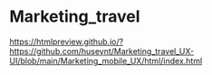# Marketing_travel
https://htmlpreview.github.io/?https://github.com/huseynt/Marketing_travel_UX-UI/blob/main/Marketing_mobile_UX/html/index.html
